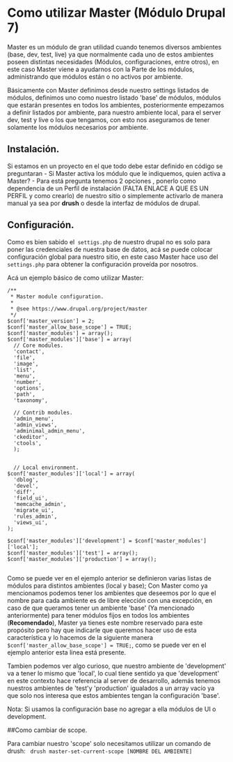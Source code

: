 # Como utilizar Master (Módulo Drupal 7)

Master es un módulo de gran utilidad cuando tenemos diversos ambientes (base, dev, test, live) ya que normalmente cada uno de estos ambientes poseen distintas necesidades (Módulos, configuraciones, entre otros), en este caso Master viene a ayudarnos con la Parte de los módulos, administrando que módulos están o no activos por ambiente.

Básicamente con Master definimos desde nuestro settings listados de módulos, definimos uno como nuestro listado 'base' de módulos, módulos que estarán presentes en todos los ambientes, posteriormente empezamos a definir listados por ambiente, para nuestro ambiente local, para el server dev, test y live o los que tengamos, con esto nos aseguramos de tener solamente los módulos necesarios por ambiente.


## Instalación.

Si estamos en un proyecto en el que todo debe estar definido en código se preguntaran - Si Master activa los módulo que le indiquemos, quien activa a Master? - Para está pregunta tenemos 2 opciones , ponerlo como dependencia de un Perfil de instalación (FALTA ENLACE A QUE ES UN PERFIL y como crearlo) de nuestro sitio o simplemente activarlo de manera manual ya sea por **drush** o desde la interfaz de módulos de drupal.


## Configuración.

Como es bien sabido el``` settigs.php``` de nuestro drupal no es solo para poner las credenciales de nuestra base de datos, acá se puede colocar configuración global para nuestro sitio, en este caso Master hace uso del``` settings.php``` para obtener la configuración proveída por nosotros.

Acá un ejemplo básico de como utilizar Master:

```
/**
 * Master module configuration.
 *
 * @see https://www.drupal.org/project/master
 */
$conf['master_version'] = 2;
$conf['master_allow_base_scope'] = TRUE;
$conf['master_modules'] = array();
$conf['master_modules']['base'] = array(
  // Core modules.
  'contact',
  'file',
  'image',
  'list',
  'menu',
  'number',
  'options',
  'path',
  'taxonomy',

  // Contrib modules.
  'admin_menu',
  'admin_views',
  'adminimal_admin_menu',
  'ckeditor',
  'ctools',
  );
  
  
  // Local environment.
$conf['master_modules']['local'] = array(
  'dblog',
  'devel',
  'diff',
  'field_ui',
  'memcache_admin',
  'migrate_ui',
  'rules_admin',
  'views_ui',
);

$conf['master_modules']['development'] = $conf['master_modules']['local'];
$conf['master_modules']['test'] = array();
$conf['master_modules']['production'] = array();
  
```

Como se puede ver en el ejemplo anterior se definieron varias listas de módulos para distintos ambientes (local y base); Con Master como ya mencionamos podemos tener los ambientes que deseemos por lo que el nombre para cada ambiente es de libre elección con una excepción, en caso de que queramos tener un ambiente 'base' (Ya mencionado anteriormente) para tener módulos fijos en todos los ambientes (**Recomendado**), Master ya tienes este nombre reservado para este propósito pero hay que indicarle que queremos hacer uso de esta característica y lo hacemos de la siguiente manera ```$conf['master_allow_base_scope'] = TRUE;```, como se puede ver en el ejemplo anterior esta linea está presente.


Tambien podemos ver algo curioso, que nuestro ambiente de 'development' va a tener lo mismo que  'local', lo cual tiene sentido ya que 'development'  en este contexto hace referencia al server de desarrollo, además tenemos nuestros ambientes de 'test'y 'production' igualados a un array vacío ya que solo nos interesa que estos ambientes tengan la configuración 'base'.

Nota: Si usamos la configuración base no agregar a ella módulos de UI o development.




##Como cambiar de scope.

Para cambiar nuestro 'scope' solo necesitamos utilizar un comando de drush:
``` drush master-set-current-scope [NOMBRE DEL AMBIENTE]```
















